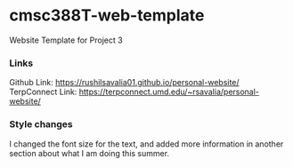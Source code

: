 # cmsc388T-web-template

Website Template for Project 3

### Links
Github Link: https://rushilsavalia01.github.io/personal-website/ <br>
TerpConnect Link: https://terpconnect.umd.edu/~rsavalia/personal-website/

### Style changes
I changed the font size for the text, and added more information in another section about what I am doing this summer.

